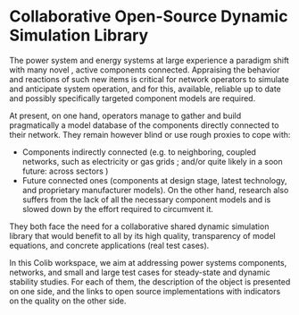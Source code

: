 # Collaborative Open-Source Dynamic Simulation Library

The power system and energy systems at large experience a paradigm shift with many novel , active components connected. Appraising the behavior and reactions of such new items is critical for network operators to simulate and anticipate system operation, and for this, available, reliable up to date and possibly specifically targeted component models are required.

At present, on one hand, operators manage to gather and build pragmatically a model database of the components directly connected to their network. They remain however blind or use rough proxies to cope with:
-	Components indirectly connected (e.g. to neighboring, coupled networks, such as electricity or gas grids ; and/or quite likely in a soon future: across sectors )
-	Future connected ones (components at design stage, latest technology, and proprietary manufacturer models). 
On the other hand, research also suffers from the lack of all the necessary component models and is slowed down by the effort required to circumvent it.

They both face the need for a collaborative shared dynamic simulation library that would benefit to all by its high quality, transparency of model equations, and concrete applications (real test cases).

In this Colib workspace, we aim at addressing  power systems components, networks, and small and large test cases for steady-state and dynamic stability studies.
For each of them, the description of the object is presented on one side, and the links to open source implementations with indicators on the quality on the other side.

